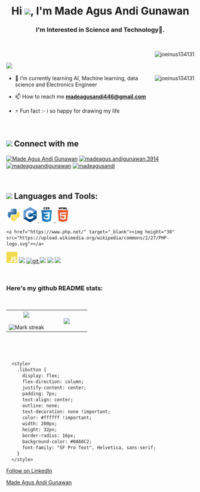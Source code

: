 <h1 align="center">Hi <img src="https://media.giphy.com/media/hvRJCLFzcasrR4ia7z/giphy.gif" width="35">, I'm Made Agus Andi Gunawan</h1>
<h3 align="center">I'm Interested in Science and Technology🌟.</h3>

<br>

<p align="right"> <img src="https://komarev.com/ghpvc/?username=joeinus134131&label=Profile%20views&color=0e75b6&style=flat"
    alt="joeinus134131" /> 
  </p>
 <a href="https://github.com/DenverCoder1/readme-typing-svg"><img src="https://readme-typing-svg.herokuapp.com?lines=Engineering+Physics+Student+at+Institut+Teknologi+Sumatera;Aspiring+Developer;Always+learning+new+things&center=true&width=1000&height=50"></a>
<br>

<p><img align="right" src="https://github.com/Adam-pw/Adam-pw/blob/main/animation_500_kxa883sd.gif" alt="joeinus134131" /></p>


- 🌱 I’m currently learning AI, Machine learning, data science and Electronics Engineer

- 📫 How to reach me **madeagusandi446@gmail.com**

- ⚡ Fun fact :- i so happy for drawing my life

<br>

## <img src="https://media.giphy.com/media/iY8CRBdQXODJSCERIr/giphy.gif" width="30px"> Connect with me
<p align="left">
  <a href="https://www.linkedin.com/in/madeagusandigunawan/" target="blank"><img align="center"
      src="https://raw.githubusercontent.com/rahuldkjain/github-profile-readme-generator/master/src/images/icons/Social/linked-in-alt.svg"
      alt="Made Agus Andi Gunawan" height="30" width="40" /></a>
  <a href="https://www.facebook.com/madeagus.andigunawan.3914/" target="blank"><img align="center"
      src="https://raw.githubusercontent.com/rahuldkjain/github-profile-readme-generator/master/src/images/icons/Social/facebook.svg"
      alt="madeagus.andigunawan.3914" height="30" width="40" /></a>
  <a href="https://www.instagram.com/madeagusandigunawan/" target="blank"><img align="center"
      src="https://raw.githubusercontent.com/rahuldkjain/github-profile-readme-generator/master/src/images/icons/Social/instagram.svg"
      alt="madeagusandigunawan" height="30" width="40" /></a>
 <a href="https://twitter.com/madeagusandi" target="blank"><img align="center"
      src="https://raw.githubusercontent.com/rahuldkjain/github-profile-readme-generator/master/src/images/icons/Social/twitter.svg"
      alt="madeagusandi" height="30" width="40" /></a>
    
</p>

<br>

## <img src = "https://media2.giphy.com/media/QssGEmpkyEOhBCb7e1/giphy.gif?cid=ecf05e47a0n3gi1bfqntqmob8g9aid1oyj2wr3ds3mg700bl&rid=giphy.gif" width = 30px> Languages and Tools:
<p align="left">
 <a href="https://www.python.org" target="_blank" rel="noreferrer"> <img
      src="https://raw.githubusercontent.com/devicons/devicon/master/icons/python/python-original.svg" alt="python"
      width="40" height="40" /></a> 
 <a href="https://www.w3schools.com/cpp/" target="_blank" rel="noreferrer">
    <img src="https://raw.githubusercontent.com/devicons/devicon/master/icons/cplusplus/cplusplus-original.svg"
      alt="cplusplus" width="40" height="40" /> </a>
 <a href="https://www.w3schools.com/css/" target="_blank"
    rel="noreferrer"> <img
      src="https://raw.githubusercontent.com/devicons/devicon/master/icons/css3/css3-original-wordmark.svg" alt="css3"
      width="40" height="40" /> </a> <a href="https://www.w3.org/html/" target="_blank" rel="noreferrer"> <img
      src="https://raw.githubusercontent.com/devicons/devicon/master/icons/html5/html5-original-wordmark.svg"
      alt="html5" width="40" height="40" /> </a>
    
    <a href="https://www.php.net/" target="_blank"><img height="30" src="https://upload.wikimedia.org/wikipedia/commons/2/27/PHP-logo.svg"></a>
 <a href="https://www.javascript.com/" target="_blank"><img height="30" src="https://raw.githubusercontent.com/devicons/devicon/master/icons/javascript/javascript-plain.svg"></a>
 <a href="https://nodejs.org/en/" target="_blank"><img height="30" src="https://www.vectorlogo.zone/logos/nodejs/nodejs-icon.svg"></a>
 <a href="https://git-scm.com/" target="_blank" rel="noreferrer"> <img src="https://www.vectorlogo.zone/logos/git-scm/git-scm-icon.svg" alt="git" width="40" height="40"/> </a>
    <a href="https://colab.research.google.com/" target="_blank"><img height="30" src="https://colab.research.google.com/img/colab_favicon_256px.png"></a>
    <a href="https://opencv.org/" target="_blank"><img height="30" src="https://www.vectorlogo.zone/logos/opencv/opencv-icon.svg"></a>
    <a href="https://www.tensorflow.org/" target="_blank"><img height="30" src="https://www.vectorlogo.zone/logos/tensorflow/tensorflow-icon.svg"></a>
</p>

<br>

### Here's my github README stats:

<br>
<table border="0" align="center">
<tr border="0">
<td width="50%" align="center">
  
  <img  align="center"  src="https://github-readme-stats.vercel.app/api?username=joeinus134131&theme=cobalt&show_icons=true&count_private=true" />
  <br></br>
  <img  title="🔥 Get streak stats for your profile at git.io/streak-stats" alt="Mark streak" src="https://github-readme-streak-stats.herokuapp.com/?user=joeinus134131&theme=dark&hide_border=true" />
  
</td>
<td width="50%" align="center">
  <img  align="center"  src="https://github-readme-stats.anuraghazra1.vercel.app/api/top-langs/?username=joeinus134131&theme=dark&hide_border=true&no-bg=true&no-frame=true&langs_count=10"/>

  </td>
</tr>
</table>

<br>


      
<p align="left"> <a href="https://twitter.com/" target="blank"><img
      src="https://img.shields.io/twitter/follow/?logo=twitter&style=for-the-badge" alt="" /></a> </p>
      

      <style>
        .libutton {
          display: flex;
          flex-direction: column;
          justify-content: center;
          padding: 7px;
          text-align: center;
          outline: none;
          text-decoration: none !important;
          color: #ffffff !important;
          width: 200px;
          height: 32px;
          border-radius: 16px;
          background-color: #0A66C2;
          font-family: "SF Pro Text", Helvetica, sans-serif;
        }
      </style>
<a class="libutton" href="https://www.linkedin.com/comm/mynetwork/discovery-see-all?usecase=PEOPLE_FOLLOWS&followMember=madeagusandigunawan" target="_blank">Follow on LinkedIn</a>

[Made Agus Andi Gunawan](https://github.com/joeinus134131)
